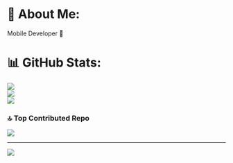 # 💫 About Me:
Mobile Developer 📱<br>

# 📊 GitHub Stats:
![](https://github-readme-stats.vercel.app/api?username=emirbashiri&theme=dark&hide_border=false&include_all_commits=false&count_private=false)<br/>
![](https://github-readme-streak-stats.herokuapp.com/?user=emirbashiri&theme=dark&hide_border=false)<br/>
![](https://github-readme-stats.vercel.app/api/top-langs/?username=emirbashiri&theme=dark&hide_border=false&include_all_commits=false&count_private=false&layout=compact)

### 🔝 Top Contributed Repo
![](https://github-contributor-stats.vercel.app/api?username=emirbashiri&limit=5&theme=dark&combine_all_yearly_contributions=true)

---
[![](https://visitcount.itsvg.in/api?id=emirbashiri&icon=0&color=0)](https://visitcount.itsvg.in)

<!-- Proudly created with GPRM ( https://gprm.itsvg.in ) -->
